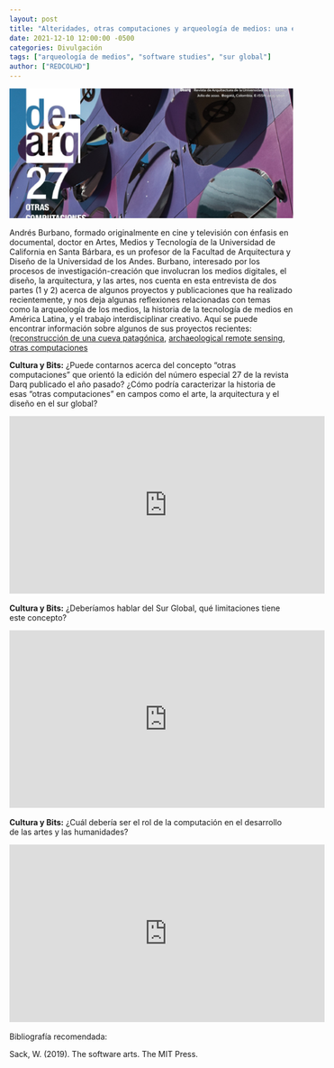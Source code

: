 ```yaml
---
layout: post
title: "Alteridades, otras computaciones y arqueología de medios: una entrevista a Andrés Burbano — Parte 1"
date: 2021-12-10 12:00:00 -0500
categories: Divulgación
tags: ["arqueología de medios", "software studies", "sur global"]
author: ["REDCOLHD"]
---
```


![Portada de-arq)"](/assets/blog/de-arq-andres-burbano.jpg)

Andrés Burbano, formado originalmente en cine y televisión con énfasis en documental, doctor en Artes, Medios y Tecnología de la Universidad de California en Santa Bárbara, es un profesor de la Facultad de Arquitectura y Diseño de la Universidad de los Andes. Burbano, interesado por los procesos de investigación-creación que involucran los medios digitales, el diseño, la arquitectura, y las artes, nos cuenta en esta entrevista de dos partes (1 y 2) acerca de algunos proyectos y publicaciones que ha realizado recientemente, y nos deja algunas reflexiones relacionadas con temas como la arqueología de los medios, la historia de la tecnología de medios en América Latina, y el trabajo interdisciplinar creativo. Aquí se puede encontrar información sobre algunos de sus proyectos recientes: ([reconstrucción de una cueva patagónica](https://notauniandina.uniandes.edu.co/explore/la-reconstruccion-digital-de-una-cueva-patagonica/), [archaeological remote sensing](https://facartes.uniandes.edu.co/posgrados/archaeological-remote-sensing-proyecto-de-andres-burbano-y-eduardo-mazuera-inicia-el-descubrimiento-de-mas-sitios-arqueologicos-de-la-sierra-nevada-de-santa-marta/), [otras computaciones](https://revistas.uniandes.edu.co/index.php/dearq/issue/view/196)  

**Cultura y Bits:** ¿Puede contarnos acerca del concepto “otras computaciones” que orientó la edición del número especial 27 de la revista Darq publicado el año pasado? ¿Cómo podría caracterizar la historia de esas “otras computaciones” en campos como el arte, la arquitectura y el diseño en el sur global?

<iframe width="560" height="315" src="https://www.youtube.com/embed/zdQ2QYZvVAQ?si=EQhwHac3kDGrC2C0" title="YouTube video player" frameborder="0" allow="accelerometer; autoplay; clipboard-write; encrypted-media; gyroscope; picture-in-picture; web-share" allowfullscreen></iframe>

**Cultura y Bits:**  ¿Deberíamos hablar del Sur Global, qué limitaciones tiene este concepto?

<iframe width="560" height="315" src="https://www.youtube.com/embed/tfcXwBIVt_g?si=bp1NOKaTowghCY39" title="YouTube video player" frameborder="0" allow="accelerometer; autoplay; clipboard-write; encrypted-media; gyroscope; picture-in-picture; web-share" allowfullscreen></iframe>

**Cultura y Bits:** ¿Cuál debería ser el rol de la computación en el desarrollo de las artes y las humanidades?

<iframe width="560" height="315" src="https://www.youtube.com/embed/OFEkgCnRdn8?si=UTH4m8kvdQnESmHT" title="YouTube video player" frameborder="0" allow="accelerometer; autoplay; clipboard-write; encrypted-media; gyroscope; picture-in-picture; web-share" allowfullscreen></iframe>

​​Bibliografía recomendada:

Sack, W. (2019). The software arts. The MIT Press.